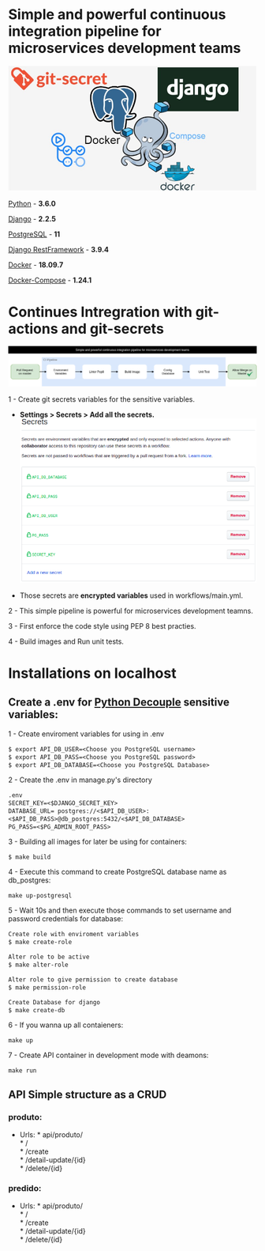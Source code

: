 # Simple and powerful continuous integration pipeline for microservices development teams

![Header](images/header.jpg)

[Python](https://www.python.org/) - **3.6.0**

[Django](https://www.djangoproject.com/) - **2.2.5**

[PostgreSQL]() - **11**

[Django RestFramework](https://www.django-rest-framework.org/) - **3.9.4**

[Docker]() - **18.09.7**

[Docker-Compose]() - **1.24.1** 

# Continues Intregration with git-actions and git-secrets
![CI](images/ci_pipeline.png)

1 - Create git secrets variables for the sensitive variables. 
   * <b> Settings > Secrets > Add all the secrets. </b> 
   ![Secrets](images/secrets.png)
   
   * Those secrets are <b>encrypted variables</b> used in workflows/main.yml.

2 - This simple pipeline is powerful for microservices development teamns.

3 - First enforce the code style using PEP 8 best practies.

4 - Build images and Run unit tests.    
 
    
# Installations on localhost 
## Create a .env for [Python Decouple](https://pypi.org/project/python-decouple/) sensitive variables:

1 - Create enviroment variables for using in .env

```
$ export API_DB_USER=<Choose you PostgreSQL username>
$ export API_DB_PASS=<Choose you PostgreSQL password>
$ export API_DB_DATABASE=<Choose you PostgreSQL Database>
``` 

2 - Create the .env in manage.py's directory
```
.env 
SECRET_KEY=<$DJANGO_SECRET_KEY>
DATABASE_URL= postgres://<$API_DB_USER>:<$API_DB_PASS>@db_postgres:5432/<$API_DB_DATABASE>
PG_PASS=<$PG_ADMIN_ROOT_PASS>
``` 

3 - Building all images for later be using for containers:
```
$ make build
```

4 - Execute this command to create PostgreSQL database name as db_postgres: 
```
make up-postgresql
```

5 - Wait 10s and then execute those commands to set username and password credentials for database:
```
Create role with enviroment variables
$ make create-role
```
```
Alter role to be active 
$ make alter-role
```

```
Alter role to give permission to create database 
$ make permission-role
```
```
Create Database for django 
$ make create-db
```
6 - If you wanna up all contaieners:
 
```
make up
```

7 - Create API container in development mode with deamons:
 
```
make run
```   
    
## API Simple structure as a CRUD 
### produto:
  * Urls: 
        * api/produto/ \
            * / \
            * /create \
            * /detail-update/{id} \
            * /delete/{id}
### predido:
  
  * Urls: 
        * api/produto/ \
            * / \
            * /create \
            * /detail-update/{id} \
            * /delete/{id}
            
       


      
